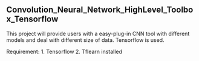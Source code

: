 ## Convolution_Neural_Network_HighLevel_Toolbox_Tensorflow
This project will provide users with a easy-plug-in CNN tool with different models and deal with different size of data. Tensorflow is used.

Requirement: 1. Tensorflow 2. Tflearn installed


